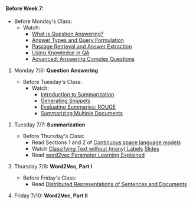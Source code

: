#### Before Week 7:
- Before Monday's Class:
    - Watch:
        - [What is Question Answering?](https://class.coursera.org/nlp/lecture/155)
        - [Answer Types and Query Formulation](https://class.coursera.org/nlp/lecture/156)
        - [Passage Retrieval and Answer Extraction](https://class.coursera.org/nlp/lecture/157)
        - [Using Knowledge in QA](https://class.coursera.org/nlp/lecture/158)
        - [Advanced: Answering Complex Questions](https://class.coursera.org/nlp/lecture/159)

1. Monday 7/6: **Question Answering** 
   - Before Tuesday's Class:
   		- Watch:
	        - [Introduction to Summarization](https://class.coursera.org/nlp/lecture/191)
	        - [Generating Snippets](https://class.coursera.org/nlp/lecture/192)
	        - [Evaluating Summaries: ROUGE](https://class.coursera.org/nlp/lecture/193)
	        - [Summarizing Multiple Documents](https://class.coursera.org/nlp/lecture/194)

2. Tuesday 7/7: **Summarization** 
    - Before Thursday's Class:
        - Read Sections 1 and 2 of [Continuous space language models](https://wiki.inf.ed.ac.uk/twiki/pub/CSTR/ListenSemester2_2009_10/sdarticle.pdf)
        - Watch [Classifying Text without (many) Labels](https://www.youtube.com/watch?v=7gTjYwiaJiU) [Slides](http://text.bythebay.io/slides/2015/Text_By_the_Bay_2015-Mike_Tamir-Effective_Text_Classification_with_word2vec.pdf.zip)
        - Read [word2vec Parameter Learning Explained](http://www-personal.umich.edu/~ronxin/pdf/w2vexp.pdf)
        
3. Thursday 7/9: **Word2Vec, Part I**
    - Before Friday's Class:
        - Read [Distributed Representations of Sentences and Documents](http://cs.stanford.edu/~quocle/paragraph_vector.pdf)
        
4. Friday 7/10: **Word2Vec, Part II**
